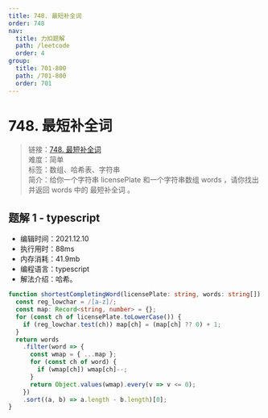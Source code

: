 ```yaml
---
title: 748. 最短补全词
order: 748
nav:
  title: 力扣题解
  path: /leetcode
  order: 4
group:
  title: 701-800
  path: /701-800
  order: 701
---
```


# 748. 最短补全词

> 链接：[748. 最短补全词](https://leetcode-cn.com/problems/shortest-completing-word/)  
> 难度：简单  
> 标签：数组、哈希表、字符串  
> 简介：给你一个字符串 licensePlate 和一个字符串数组 words ，请你找出并返回 words 中的 最短补全词 。

## 题解 1 - typescript

- 编辑时间：2021.12.10
- 执行用时：88ms
- 内存消耗：41.9mb
- 编程语言：typescript
- 解法介绍：哈希。

```typescript
function shortestCompletingWord(licensePlate: string, words: string[]): string {
  const reg_lowchar = /[a-z]/;
  const map: Record<string, number> = {};
  for (const ch of licensePlate.toLowerCase()) {
    if (reg_lowchar.test(ch)) map[ch] = (map[ch] ?? 0) + 1;
  }
  return words
    .filter(word => {
      const wmap = { ...map };
      for (const ch of word) {
        if (wmap[ch]) wmap[ch]--;
      }
      return Object.values(wmap).every(v => v <= 0);
    })
    .sort((a, b) => a.length - b.length)[0];
}
```
